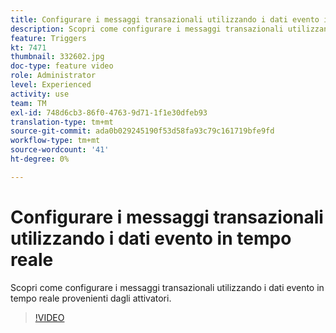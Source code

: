 ```yaml
---
title: Configurare i messaggi transazionali utilizzando i dati evento in tempo reale
description: Scopri come configurare i messaggi transazionali utilizzando i dati evento in tempo reale provenienti dagli attivatori.
feature: Triggers
kt: 7471
thumbnail: 332602.jpg
doc-type: feature video
role: Administrator
level: Experienced
activity: use
team: TM
exl-id: 748d6cb3-86f0-4763-9d71-1f1e30dfeb93
translation-type: tm+mt
source-git-commit: ada0b029245190f53d58fa93c79c161719bfe9fd
workflow-type: tm+mt
source-wordcount: '41'
ht-degree: 0%

---
```


# Configurare i messaggi transazionali utilizzando i dati evento in tempo reale

Scopri come configurare i messaggi transazionali utilizzando i dati evento in tempo reale provenienti dagli attivatori.

>[!VIDEO](https://video.tv.adobe.com/v/332602?quality=12)
